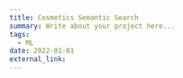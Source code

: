 ```yaml
---
title: Cosmetics Semantic Search
summary: Write about your project here...
tags:
  - ML
date: 2022-01-01
external_link:
---
```

